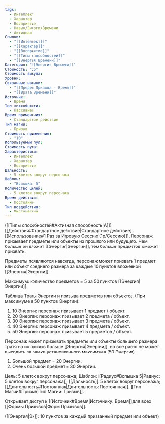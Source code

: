 ```yaml
---
tags:
  - Интеллект
  - Характер
  - Восприятие
  - Навык/ЭнергияВремени
  - Активная
Ссылки:
  - "[[Интеллект]]"
  - "[[Характер]]"
  - "[[Восприятие]]"
  - "[[Типы способностей]]"
  - "[[Энергия Времени]]"
Категория: "[[Энергия Времени]]"
Стоимость: "25"
Стоимость выкупа: 
Уровни: 
Связанные навыки:
  - "[[Предел Призыва - Время]]"
  - "[[Врата Времени]]"
Источник:
  - Время
Тип способности:
  - Пассивная
Время применения:
  - Стандартное действие
Тип магии:
  - Призыв
Стоимость применения:
  - "10"
Используемый пул: 
Стоимость пула: 
Характеристики:
  - Интеллект
  - Характер
  - Восприятие
Дальность:
  - 5 клеток вокруг персонажа
Шаблон:
  - "Вспышка: 5"
Количество целей:
  - 5 клеток вокруг персонажа
Время действия:
  - Постоянно
Тип воздействия:
  - Мистический
---
```

([[Типы способностей#Активная способность|А]]) [[Действия#Стандартное действие|Стандартное действие]]. [[Использование#1 Раз за Игровую Сессию|(1р/Сессию)]]. Персонаж призывает предметы или объекты из прошлого или будущего. Чем больше он вложит [[Энергия|Энергии]], тем больше предметов сможет призвать. 

Предметы появляются навсегда, персонаж может призвать 1 предмет или объект среднего размера за каждые 10 пунктов вложенной [[Энергия|Энергии]]. 

Максимум: количество предметов = 5 за 50 пунктов [[Энергия|Энергии]]. 

Таблица Траты Энергии и призыва предметов или объектов.
(При максимуме в 50 пунктов Энергии):

1. 10 Энергии: персонаж призывает 1 предмет / объект.
2. 20 Энергии: персонаж призывает 2 предмета / объект.
3. 30 Энергии: персонаж призывает 3 предмета / объект.
4. 40 Энергии: персонаж призывает 4 предмета / объект.
5. 50 Энергии: персонаж призывает 5 предметов / объект.

Персонаж может призывать предметы или объекты большего размера тратя на их призыв больше [[Энергия|Энергии]], но все равно не может выходить за рамки установленного максимума (50 Энергии).

1. Большой предмет = 20 Энергии.
2. Очень большой предмет = 30 Энергии. 

Цель: 5 клеток вокруг персонажа; Шаблон: [[Радиус#Вспышка 5|Радиус: 5 клеток вокруг персонажа]]; [[Дальность]]: 5 клеток вокруг персонажа; [[Длительность#Постоянная|Длительность: Постоянная]]. [[Тип Магии#Призыв|Тип Магии: Призыв]].

Открывает доступ к [[Источник#Время|Источнику: Время]] для всех [[Формы Призывов|Форм Призывов]]. 

([[Энергия|Эн]]: 10 пунктов за каждый призванный предмет или объект)